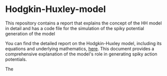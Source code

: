 # Hodgkin-Huxley-model
This repository contains a report that explains the concept of the HH model in detail and has a code file for the simulation of the spiky potential generation of the model

You can find the detailed report on the Hodgkin-Huxley model, including its equations and underlying mathematics, [here](https://github.com/KrishnaAggarwal2003/Hodgkin-Huxley-model/blob/main/Hodgkin_Huxley.pdf). This document provides a comprehensive explanation of the model's role in generating spiky action potentials.

The 
